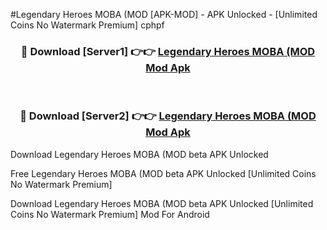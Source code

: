 #Legendary Heroes MOBA (MOD [APK-MOD] - APK Unlocked - [Unlimited Coins No Watermark Premium] cphpf



<div align="center">

<h3>🔴 Download [Server1] 👉👉 <a href="https://momento.my/?title=Legendary_Heroes_MOBA_(MOD">Legendary Heroes MOBA (MOD Mod Apk</a></h3><br>

<h3>🔴 Download [Server2] 👉👉 <a href="https://momento.my/?title=Legendary_Heroes_MOBA_(MOD">Legendary Heroes MOBA (MOD Mod Apk</a></h3>
</div>



Download Legendary Heroes MOBA (MOD beta APK Unlocked

Free Legendary Heroes MOBA (MOD beta APK Unlocked [Unlimited Coins No Watermark Premium]

Download Legendary Heroes MOBA (MOD beta APK Unlocked [Unlimited Coins No Watermark Premium] Mod For Android
